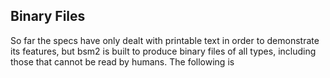 ## Binary Files

So far the specs have only dealt with printable text in order to demonstrate its features, but bsm2 is built to produce binary files of all types, including those that cannot be read by humans. The following is 